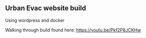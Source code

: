 ## Urban Evac website build
Using wordpress and docker

Walking through build found here: 
https://youtu.be/Pkf2P8JCKHw



